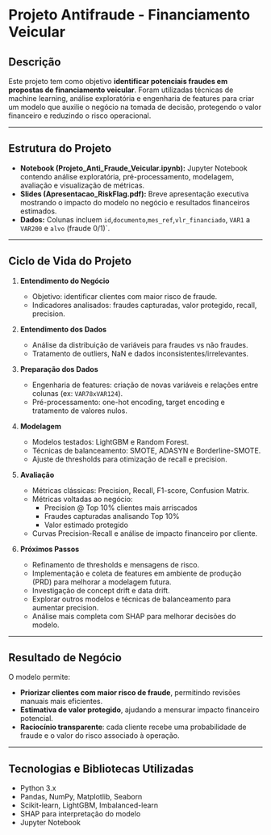 # Projeto Antifraude - Financiamento Veicular

## Descrição
Este projeto tem como objetivo **identificar potenciais fraudes em propostas de financiamento veicular**. Foram utilizadas técnicas de machine learning, análise exploratória e engenharia de features para criar um modelo que auxilie o negócio na tomada de decisão, protegendo o valor financeiro e reduzindo o risco operacional.

---

## Estrutura do Projeto
- **Notebook (Projeto_Anti_Fraude_Veicular.ipynb):** Jupyter Notebook contendo análise exploratória, pré-processamento, modelagem, avaliação e visualização de métricas.  
- **Slides (Apresentacao_RiskFlag.pdf):** Breve apresentação executiva mostrando o impacto do modelo no negócio e resultados financeiros estimados.  
- **Dados:** Colunas incluem `id`,`documento`,`mes_ref`,`vlr_financiado`, `VAR1` a `VAR200` e `alvo` (fraude 0/1)`.  

---

## Ciclo de Vida do Projeto
1. **Entendimento do Negócio**
   - Objetivo: identificar clientes com maior risco de fraude.  
   - Indicadores analisados: fraudes capturadas, valor protegido, recall, precision.  

2. **Entendimento dos Dados**
   - Análise da distribuição de variáveis para fraudes vs não fraudes.  
   - Tratamento de outliers, NaN e dados inconsistentes/irrelevantes.  

3. **Preparação dos Dados**
   - Engenharia de features: criação de novas variáveis e relações entre colunas (ex: `VAR78xVAR124`).  
   - Pré-processamento: one-hot encoding, target encoding e tratamento de valores nulos.  

4. **Modelagem**
   - Modelos testados: LightGBM e Random Forest.  
   - Técnicas de balanceamento: SMOTE, ADASYN e Borderline-SMOTE.  
   - Ajuste de thresholds para otimização de recall e precision.  

5. **Avaliação**
   - Métricas clássicas: Precision, Recall, F1-score, Confusion Matrix.  
   - Métricas voltadas ao negócio:  
     - Precision @ Top 10% clientes mais arriscados 
     - Fraudes capturadas analisando Top 10%  
     - Valor estimado protegido 
   - Curvas Precision-Recall e análise de impacto financeiro por cliente.  

6. **Próximos Passos**
   - Refinamento de thresholds e mensagens de risco.  
   - Implementação e coleta de features em ambiente de produção (PRD) para melhorar a modelagem futura.  
   - Investigação de concept drift e data drift.  
   - Explorar outros modelos e técnicas de balanceamento para aumentar precision.  
   - Análise mais completa com SHAP para melhorar decisões do modelo.  

---

## Resultado de Negócio
O modelo permite:
- **Priorizar clientes com maior risco de fraude**, permitindo revisões manuais mais eficientes.  
- **Estimativa de valor protegido**, ajudando a mensurar impacto financeiro potencial.  
- **Raciocínio transparente**: cada cliente recebe uma probabilidade de fraude e o valor do risco associado à operação.  

---

## Tecnologias e Bibliotecas Utilizadas
- Python 3.x  
- Pandas, NumPy, Matplotlib, Seaborn  
- Scikit-learn, LightGBM, Imbalanced-learn  
- SHAP para interpretação do modelo  
- Jupyter Notebook
